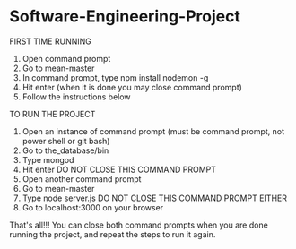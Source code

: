 Software-Engineering-Project
============================

FIRST TIME RUNNING
1. Open command prompt
2. Go to mean-master
2. In command prompt, type npm install nodemon -g
3. Hit enter (when it is done you may close command prompt)
6. Follow the instructions below

TO RUN THE PROJECT
1. Open an instance of command prompt (must be command prompt, not power shell or git bash)
2. Go to the_database/bin
3. Type mongod
4. Hit enter
DO NOT CLOSE THIS COMMAND PROMPT
5. Open another command prompt
6. Go to mean-master
7. Type node server.js
DO NOT CLOSE THIS COMMAND PROMPT EITHER
8. Go to localhost:3000 on your browser

That's all!!!
You can close both command prompts when you are done running the project, and repeat the steps to run it again.
